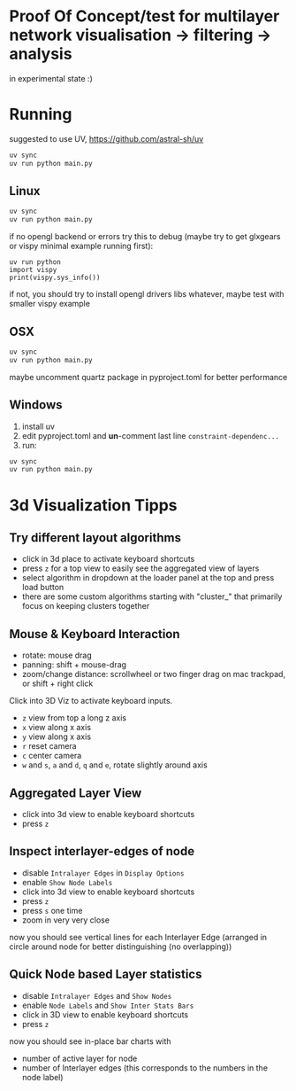 # Proof Of Concept/test for multilayer network visualisation -> filtering -> analysis

in experimental state :)


# Running

suggested to use UV, https://github.com/astral-sh/uv

```bash
uv sync
uv run python main.py
```

## Linux

```bash
uv sync
uv run python main.py
```

if no opengl backend or errors try this to debug (maybe try to get glxgears or vispy minimal example running first):

```
uv run python
import vispy
print(vispy.sys_info())
````

if not, you should try to install opengl drivers libs whatever, maybe test with smaller vispy example

## OSX

```bash
uv sync
uv run python main.py
```

maybe uncomment quartz package in pyproject.toml for better performance


## Windows

1. install uv
2. edit pyproject.toml and <b>un</b>-comment last line `constraint-dependenc...`
3. run:

```bash
uv sync
uv run python main.py
```

# 3d Visualization Tipps

## Try different layout algorithms

* click in 3d place to activate keyboard shortcuts
* press `z` for a top view to easily see the aggregated view of layers
* select algorithm in dropdown at the loader panel at the top and press load button
* there are some custom algorithms starting with "cluster_" that primarily focus on keeping clusters together

## Mouse & Keyboard Interaction

* rotate: mouse drag
* panning: shift + mouse-drag
* zoom/change distance: scrollwheel or two finger drag on mac trackpad, or shift + right click

Click into 3D Viz to activate keyboard inputs.

* `z` view from top a long z axis
* `x` view along x axis
* `y` view along x axis
* `r` reset camera
* `c` center camera
* `w` and `s`, `a` and `d`, `q` and `e`, rotate slightly around axis

## Aggregated Layer View

* click into 3d view to enable keyboard shortcuts
* press `z`

## Inspect interlayer-edges of node

* disable `Intralayer Edges` in `Display Options`
* enable `Show Node Labels`
* click into 3d view to enable keyboard shortcuts
* press `z`
* press `s` one time
* zoom in very very close

now you should see vertical lines for each Interlayer Edge (arranged in circle around node for better distinguishing (no overlapping))

## Quick Node based Layer statistics

* disable `Intralayer Edges` and `Show Nodes`
* enable `Node Labels` and `Show Inter Stats Bars`
* click in 3D view to enable keyboard shortcuts
* press `z`

now you should see in-place bar charts with
* number of active layer for node
* number of Interlayer edges
(this corresponds to the numbers in the node label)

